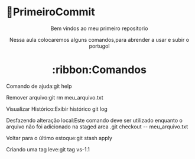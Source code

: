 # 🚀PrimeiroCommit
<p align="center">Bem vindos ao meu primeiro repositorio</p>
<p align="center">Nessa aula colocaremos alguns comandos,para abrender a usar e subir o portugol</p>
<h1 align="center"> :ribbon:Comandos </h1>

 Comando de ajuda:git help
 
 Remover arquivo:git rm meu_arquivo.txt
 
 Visualizar Histórico:Exibir histórico git log
 
Desfazendo alteração local:Este comando deve ser utilizado enquanto o arquivo não foi adicionado na staged area .git checkout -- meu_arquivo.txt

Voltar para o último estoque:git stash apply

Criando uma tag leve:git tag vs-1.1

